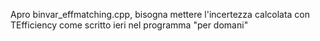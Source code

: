 Apro binvar_effmatching.cpp, bisogna mettere l'incertezza calcolata con TEfficiency come scritto ieri nel programma "per domani"
